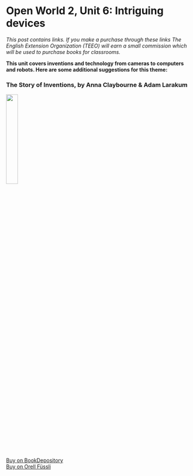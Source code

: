 
# Open World 2, Unit 6: Intriguing devices
*This post contains links. If you make a purchase through these links The English Extension Organization (TEEO) will earn a small commission which will be used to purchase books for classrooms.*

**This unit covers inventions and technology from cameras to computers and robots.  Here are some additional suggestions for this theme:**

### The Story of Inventions, by Anna Claybourne & Adam Larakum

<img src="https://i.imgur.com/5VAMs9I.png" width="25%" />

<a href="bookdepository link here" rel="nofollow"> Buy on BookDepository</a>  
<a href="orell fussli link here" rel="nofollow">Buy on Orell Füssli</a> 


<!--stackedit_data:
eyJoaXN0b3J5IjpbLTIwNDUzOTQ0MiwtODcyNDE2NzgyLC0xOD
A2Mzc2ODcxLDE4NzIzODcwNzksNTM2NjQ0MzgzLDE4MTU3NSwt
ODIxNzA3MzEzXX0=
-->
